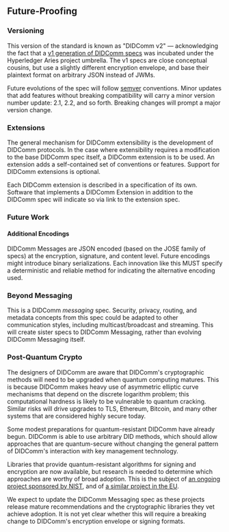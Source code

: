 ## Future-Proofing

### Versioning

This version of the standard is known as "DIDComm v2" &mdash; acknowledging the fact that a [v1 generation of DIDComm specs](https://github.com/hyperledger/aries-rfcs/blob/master/concepts/0005-didcomm/README.md) was incubated under the Hyperledger Aries project umbrella. The v1 specs are close conceptual cousins, but use a slightly different encryption envelope, and base their plaintext format on arbitrary JSON instead of JWMs.

Future evolutions of the spec will follow [semver](https://semver.org) conventions. Minor updates that add features without breaking compatibility will carry a minor version number update: 2.1, 2.2, and so forth. Breaking changes will prompt a major version change.

### Extensions

The general mechanism for DIDComm extensibility is the development of DIDComm protocols. In the case where extensibility requires a modification to the base DIDComm spec itself, a DIDComm extension is to be used. An extension adds a self-contained set of conventions or features. Support for DIDComm extensions is optional.

Each DIDComm extension is described in a specification of its own. Software that implements a DIDComm Extension in addition to the DIDComm spec will indicate so via link to the extension spec.

### Future Work

#### Additional Encodings

DIDComm Messages are JSON encoded (based on the JOSE family of specs) at the encryption, signature, and content level. Future encodings might introduce binary serializations. Each innovation like this MUST specify a deterministic and reliable method for indicating the alternative encoding used.

### Beyond Messaging

This is a DIDComm _messaging_ spec. Security, privacy, routing, and metadata concepts from this spec could be adapted to other communication styles, including multicast/broadcast and streaming. This will create sister specs to DIDComm Messaging, rather than evolving DIDComm Messaging itself. 

### Post-Quantum Crypto

The designers of DIDComm are aware that DIDComm's cryptographic methods will need to be upgraded when quantum computing matures. This is because DIDComm makes heavy use of asymmetric elliptic curve mechanisms that depend on the discrete logarithm problem; this computational hardness is likely to be vulnerable to quantum cracking. Similar risks will drive upgrades to TLS, Ethereum, Bitcoin, and many other systems that are considered highly secure today.

Some modest preparations for quantum-resistant DIDComm have already begun. DIDComm is able to use arbitrary DID methods, which should allow approaches that are quantum-secure without changing the general pattern of DIDComm's interaction with key management technology.

Libraries that provide quantum-resistant algorithms for signing and encryption are now available, but research is needed to determine which approaches are worthy of broad adoption. This is the subject of [an ongoing project sponsored by NIST](https://csrc.nist.gov/projects/post-quantum-cryptography), and of [a similar project in the EU](https://ec.europa.eu/digital-single-market/en/news/future-quantum-eu-countries-plan-ultra-secure-communication-network).

We expect to update the DIDComm Messaging spec as these projects release mature recommendations and the cryptographic libraries they vet achieve adoption. It is not yet clear whether this will require a breaking change to DIDComm's encryption envelope or signing formats.